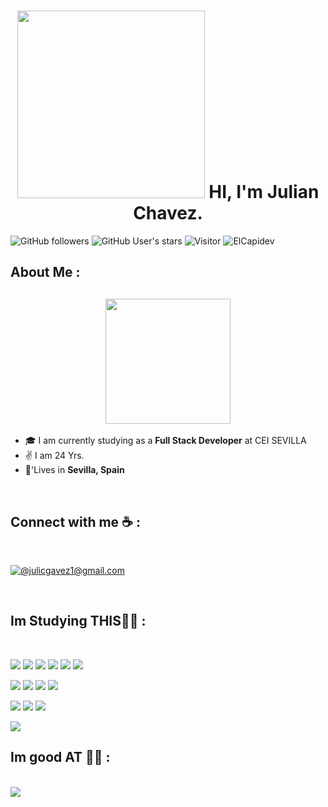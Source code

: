 <div align="center" width="50">

</div>
<h1 align="center"><img src="https://blogger.googleusercontent.com/img/b/R29vZ2xl/AVvXsEjpkVGGIxucTijeWOBM1sk_TsqU716Bw4UfJpbc8Xog3P6u-U_bTFpzw55Un5SQBn_bn2nwgd09sv3HJdOOgQp5FQKtNlfy-ciFZjONKv_eu0M2wnH12cAO5EXDe584yX8fouvjuPzsq1-rMrB16KAMf-ly3U7z38GxdTQfBzpzo-ri6mzOunXZpvLk/s700/programacion_gamer_001.gif" width="300"> HI, I'm Julian Chavez.</h1>

![GitHub followers](https://img.shields.io/github/followers/ElCapidev?style=social) ![GitHub User's stars](https://img.shields.io/github/stars/ElCapidev?style=social) ![Visitor](https://visitor-badge.laobi.icu/badge?page_id=ElCapidev.repoName) <img src="https://komarev.com/ghpvc/?username=ElCapidev" alt="ElCapidev" />

## About Me :

<div>
  <h2 align="center"><img src="https://media2.giphy.com/media/v1.Y2lkPTc5MGI3NjExc3Bmb2w2dmxrNDV4cXZwcmVsNngyaDNyaDBlN2Vlc3o4cGFuaG5tcSZlcD12MV9naWZzX3NlYXJjaCZjdD1n/bGgsc5mWoryfgKBx1u/giphy.gif" width="200" </h2>
</div>

- 🎓 I am currently studying as a **Full Stack Developer** at CEI SEVILLA
- ✌ I am 24 Yrs.
- 🏡'Lives in **Sevilla, Spain**

<br>

## Connect with me ☕ :

<br>

[![@julicgavez1@gmail.com](https://img.icons8.com/fluency/48/000000/apple-mail.png "@julicgavez1@gmail.com")](julicgavez1@gmail.com)

<br>

## Im Studying THIS🧑‍💻 :

<br>

<img src="https://img.icons8.com/color/48/000000/html-5--v1.png"/> <img src="https://img.icons8.com/color/48/000000/css3.png"/> <img src="https://img.icons8.com/color/48/000000/sass.png"/> <img src="https://img.icons8.com/color/48/000000/javascript--v1.png"/> <img src="https://img.icons8.com/office/48/000000/react.png"/> <img src="https://img.icons8.com/color/48/000000/nextjs.png"/>

<img src="https://img.icons8.com/color/48/000000/java-coffee-cup-logo--v1.png"/> <img src="https://img.icons8.com/officel/48/000000/php-logo.png"/> <img src="https://img.icons8.com/fluency/48/000000/laravel.png"/> <img src="https://img.icons8.com/fluency/48/000000/wordpress.png"/>

<img src="https://img.icons8.com/color/48/000000/mysql-logo.png"/> <img src="https://img.icons8.com/color/48/000000/mongodb.png"/> <img src="https://img.icons8.com/color/48/000000/firebase.png"/>

<img src="https://img.icons8.com/color/48/000000/npm.png"/>


<br>

## Im good AT 🧑‍💻 :


<br>

<img src="https://logospng.org/wp-content/uploads/premiere-pro.png"/>

